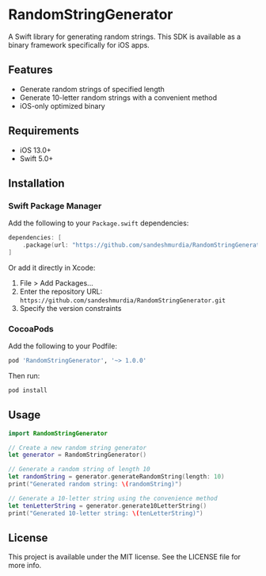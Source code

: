 # RandomStringGenerator

A Swift library for generating random strings. This SDK is available as a binary framework specifically for iOS apps.

## Features

- Generate random strings of specified length
- Generate 10-letter random strings with a convenient method
- iOS-only optimized binary

## Requirements

- iOS 13.0+
- Swift 5.0+

## Installation

### Swift Package Manager

Add the following to your `Package.swift` dependencies:

```swift
dependencies: [
    .package(url: "https://github.com/sandeshmurdia/RandomStringGenerator.git", from: "1.0.0")
]
```

Or add it directly in Xcode:
1. File > Add Packages...
2. Enter the repository URL: `https://github.com/sandeshmurdia/RandomStringGenerator.git`
3. Specify the version constraints

### CocoaPods

Add the following to your Podfile:

```ruby
pod 'RandomStringGenerator', '~> 1.0.0'
```

Then run:

```bash
pod install
```

## Usage

```swift
import RandomStringGenerator

// Create a new random string generator
let generator = RandomStringGenerator()

// Generate a random string of length 10
let randomString = generator.generateRandomString(length: 10)
print("Generated random string: \(randomString)")

// Generate a 10-letter string using the convenience method
let tenLetterString = generator.generate10LetterString()
print("Generated 10-letter string: \(tenLetterString)")
```

## License

This project is available under the MIT license. See the LICENSE file for more info.
